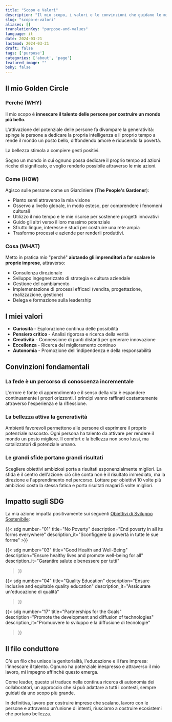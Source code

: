 ```yaml
---
title: "Scopo e Valori"
description: "Il mio scopo, i valori e le convinzioni che guidano le mie azioni nel rendere il mondo un posto più bello"
slug: "scopo-e-valori"
aliases: []
translationKey: "purpose-and-values"
language: it
date: 2024-03-21
lastmod: 2024-03-21
draft: false
tags: ['purpose']
categories: ['about', 'page']
featured_image: ""
bsky: false
---
```


## Il mio Golden Circle

### Perché (WHY)

Il mio scopo è **innescare il talento delle persone per costruire un mondo più bello.**

L'attivazione del potenziale delle persone fa divampare la generatività: spinge le persone a dedicare la propria intelligenza e il proprio tempo a rende il mondo un posto bello, diffondendo amore e riducendo la povertà.

La bellezza stimola a compiere gesti positivi.

Sogno un mondo in cui ognuno possa dedicare il proprio tempo ad azioni ricche di significato, e voglio renderlo possibile attraverso le mie azioni.

### Come (HOW)

Agisco sulle persone come un Giardiniere (**The People's Gardener**):

- Pianto semi attraverso la mia visione
- Osservo a livello globale, in modo esteso, per comprendere i fenomeni culturali
- Utilizzo il mio tempo e le mie risorse per sostenere progetti innovativi
- Guido gli altri verso il loro massimo potenziale
- Sfrutto lingue, interesse e studi per costruire una rete ampia
- Trasformo processi e aziende per renderli produttivi.

### Cosa (WHAT)

Metto in pratica mio "perché" **aiutando gli imprenditori a far scalare le proprie imprese**, attraverso:

- Consulenza direzionale
- Sviluppo ingegnerizzato di strategia e cultura aziendale
- Gestione del cambiamento
- Implementazione di processi efficaci (vendita, progettazione, realizzazione, gestione)
- Delega e formazione sulla leadership

## I miei valori

- **Curiosità** - Esplorazione continua delle possibilità
- **Pensiero critico** - Analisi rigorosa e ricerca della verità
- **Creatività** - Connessione di punti distanti per generare innovazione
- **Eccellenza** - Ricerca del miglioramento continuo
- **Autonomia** - Promozione dell'indipendenza e della responsabilità

## Convinzioni fondamentali

### La fede è un percorso di conoscenza incrementale

L'errore è fonte di apprendimento e il senso della vita è espandere continuamente i propri orizzonti.
I principi vanno raffinati costantemente attraverso l'esperienza e la riflessione.

### La bellezza attiva la generatività

Ambienti favorevoli permettono alle persone di esprimere il proprio potenziale nascosto.
Ogni persona ha talento da attivare per rendere il mondo un posto migliore.
Il comfort e la bellezza non sono lussi, ma catalizzatori di potenziale umano.

### Le grandi sfide portano grandi risultati

Scegliere obiettivi ambiziosi porta a risultati esponenzialmente migliori.
La sfida è il centro dell'azione: ciò che conta non è il risultato immediato, ma la direzione e l'apprendimento nel percorso.
Lottare per obiettivi 10 volte più ambiziosi costa la stessa fatica e porta risultati magari 5 volte migliori.

## Impatto sugli SDG

La mia azione impatta positivamente sui seguenti [Obiettivi di Sviluppo Sostenibile](https://sdgs.un.org/goals):

<div class="sdg-blocks-container">
{{< sdg
    number="01"
    title="No Poverty"
    description="End poverty in all its forms everywhere"
    description_it="Sconfiggere la povertà in tutte le sue forme"
>}}

{{< sdg
    number="03"
    title="Good Health and Well-Being"
    description="Ensure healthy lives and promote well-being for all"
    description_it="Garantire salute e benessere per tutti"
>}}

{{< sdg
    number="04"
    title="Quality Education"
    description="Ensure inclusive and equitable quality education"
    description_it="Assicurare un'educazione di qualità"
>}}

{{< sdg
    number="17"
    title="Partnerships for the Goals"
    description="Promote the development and diffusion of technologies"
    description_it="Promuovere lo sviluppo e la diffusione di tecnologie"
>}}
</div>

## Il filo conduttore

C'è un filo che unisce la genitorialità, l'educazione e il fare impresa: l'innescare il talento. Ognuno ha potenziale inespresso e attraverso il mio lavoro, mi impegno affinché questo emerga.

Come leader, questo si traduce nella continua ricerca di autonomia dei collaboratori, un approccio che si può adattare a tutti i contesti, sempre guidati da uno scopo più grande.

In definitiva, lavoro per costruire imprese che scalano, lavoro con le persone e attraverso un'unione di intenti, riusciamo a costruire ecosistemi che portano bellezza.
